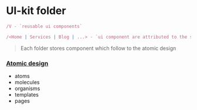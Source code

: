 # UI-kit folder

```typescript
/V - `reusable ui components`
```

```typescript
/<Home | Services | Blog | ...> - `ui component are attributed to the specific page`
```

> Each folder stores component which follow to the atomic design

### [Atomic design](https://atomicdesign.bradfrost.com/chapter-2/)

- atoms
- molecules
- organisms
- templates
- pages
